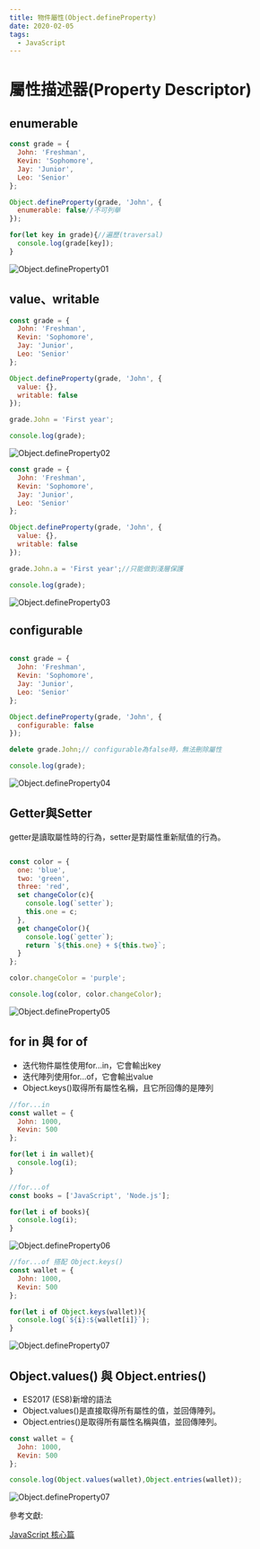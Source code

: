 ```yaml
---
title: 物件屬性(Object.defineProperty)
date: 2020-02-05
tags:
  - JavaScript
---
```


# 屬性描述器(Property Descriptor)

## enumerable

```javascript
const grade = {
  John: 'Freshman',
  Kevin: 'Sophomore',
  Jay: 'Junior',
  Leo: 'Senior'
};

Object.defineProperty(grade, 'John', {
  enumerable: false//不可列舉
});

for(let key in grade){//遍歷(traversal)
  console.log(grade[key]);
}

```
![Object.defineProperty01](https://i.imgur.com/Jmr7nYR.png)

##  value、writable

```javascript
const grade = {
  John: 'Freshman',
  Kevin: 'Sophomore',
  Jay: 'Junior',
  Leo: 'Senior'
};

Object.defineProperty(grade, 'John', {
  value: {},
  writable: false
});

grade.John = 'First year';

console.log(grade);

```
![Object.defineProperty02](https://i.imgur.com/vBAbOK2.png)

```javascript
const grade = {
  John: 'Freshman',
  Kevin: 'Sophomore',
  Jay: 'Junior',
  Leo: 'Senior'
};

Object.defineProperty(grade, 'John', {
  value: {},
  writable: false
});

grade.John.a = 'First year';//只能做到淺層保護

console.log(grade);

```

![Object.defineProperty03](https://i.imgur.com/dYi66P4.png)

##  configurable

```javascript

const grade = {
  John: 'Freshman',
  Kevin: 'Sophomore',
  Jay: 'Junior',
  Leo: 'Senior'
};

Object.defineProperty(grade, 'John', {
  configurable: false
});

delete grade.John;// configurable為false時，無法刪除屬性

console.log(grade);

```

![Object.defineProperty04](https://i.imgur.com/b3GZiXt.png)


##  Getter與Setter

getter是讀取屬性時的行為，setter是對屬性重新賦值的行為。

```javascript

const color = {
  one: 'blue',
  two: 'green',
  three: 'red',
  set changeColor(c){
    console.log(`setter`);
    this.one = c;
  },
  get changeColor(){
    console.log(`getter`);
    return `${this.one} + ${this.two}`;
  }
};

color.changeColor = 'purple';

console.log(color, color.changeColor);

```

![Object.defineProperty05](https://i.imgur.com/pkM2bFo.png)

##  for in 與 for of

- 迭代物件屬性使用for...in，它會輸出key
- 迭代陣列使用for...of，它會輸出value
- Object.keys()取得所有屬性名稱，且它所回傳的是陣列
```javascript
//for...in
const wallet = {
  John: 1000,
  Kevin: 500
};

for(let i in wallet){
  console.log(i);
}

//for...of
const books = ['JavaScript', 'Node.js'];

for(let i of books){
  console.log(i);
}
```

![Object.defineProperty06](https://i.imgur.com/JIownh1.png)

```javascript
//for...of 搭配 Object.keys()
const wallet = {
  John: 1000,
  Kevin: 500
};

for(let i of Object.keys(wallet)){
  console.log(`${i}:${wallet[i]}`);
}
```

![Object.defineProperty07](https://i.imgur.com/ayZrKV2.png)

##  Object.values() 與 Object.entries()

- ES2017 (ES8)新增的語法
- Object.values()是直接取得所有屬性的值，並回傳陣列。
- Object.entries()是取得所有屬性名稱與值，並回傳陣列。

```javascript
const wallet = {
  John: 1000,
  Kevin: 500
};

console.log(Object.values(wallet),Object.entries(wallet));
```

![Object.defineProperty07](https://i.imgur.com/0K6Qivp.png)

參考文獻:<br/>

[JavaScript 核心篇](https://www.hexschool.com/courses/js-core.html 'Title')<br/>